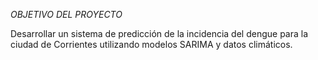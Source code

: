 *OBJETIVO DEL PROYECTO*

Desarrollar un sistema de predicción de la incidencia del dengue para la ciudad de Corrientes utilizando modelos SARIMA y datos climáticos.

